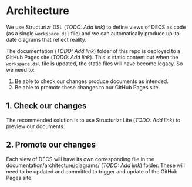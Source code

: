 # Architecture

We use Structurizr DSL (_TODO: Add link_) to define views of DECS as code (as a single `workspace.dsl` file) and we can automatically produce up-to-date diagrams that reflect reality.

The documentation (_TODO: Add link_) folder of this repo is deployed to a GitHub Pages site (_TODO: Add link_). This is static content but when the `workspace.dsl` file is updated, the static files will have become legacy. So we need to:
1. Be able to check our changes produce documents as intended.
2. Be able to promote these changes to our GitHub Pages site.

## 1. Check our changes
The recommended solution is to use Structurizr Lite (_TODO: Add link_) to preview our documents.

## 2. Promote our changes
Each view of DECS will have its own corresponding file in the documentation/architecture/diagrams/ (_TODO: Add link_) folder. These will need to be updated and committed to trigger and update of the GitHub Pages site.